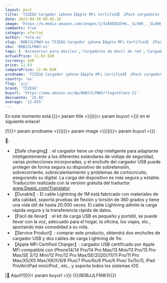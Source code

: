 ```yaml
---
layout: post
title: 'TIZEGU Cargador iphone【Apple MFi Certified】 2Pack cargadores Cable de 5 W Adaptador de corriente USB de 1 m con 2 cables Lightning para iPhone Compatible con iPhone 14 13 12 11 Pro Max 8 7 6 5  etc'
date: 2023-04-30 09:45:18
image: 'https://m.media-amazon.com/images/I/41RAEQSIhHL._SL500_._SL400_.jpg'
comments: true
category: ofertas
author: 'tole.es'
slug: 'B0BJJLFNW3-es TIZEGU Cargador iphone【Apple MFi Certified】 2Pack...'
sku: 'B0BJJLFNW3-es'
tags: [ 'Accesorios para móviles','Cargadores de móvil de red','Cargadores para móviles','Comunicación móvil y accesorios','Electrónica','iphone','tizegu','🇪🇸', ]
actualPrice: 11.03 EUR
currency: EUR
price: 11.03
comparePrice: 12.98 EUR
prodname: 'TIZEGU Cargador iphone【Apple MFi Certified】 2Pack cargadores Cable de 5 W Adaptador de corriente USB de 1 m con 2 cables Lightning para iPhone Compatible con iPhone 14 13 12 11 Pro Max 8 7 6 5  etc'
country: 'es'
flag: '🇪🇸'
brand: 'TIZEGU'
buyurl: 'https://www.amazon.es/dp/B0BJJLFNW3/?tag=tolees-21'
descuento: '15.02'
average: '12.655'
---
```


En este momento está [{{< param title >}}]({{< param buyurl >}}) en el siguiente enlace!

[![{{< param prodname >}}]({{< param image >}})]({{< param buyurl >}})

🔎:

- 【Safe charging】: el cargador tiene un chip inteligente para adaptarse inteligentemente a los diferentes estándares de voltaje de seguridad, varias protecciones incorporadas, y el enchufe del cargador USB puede proteger de forma segura su dispositivo de sobretensión, sobrecorriente, sobrecalentamiento y problemas de cortocircuito, asegurando su digital. La carga del dispositivo es más segura y estable. Traducción realizada con la versión gratuita del traductor www.DeepL.com/Translator
- 【Durable】: El cable Lightning de 1M está fabricado con materiales de alta calidad, soporta pruebas de flexión y torsión de 360 grados y tiene una vida útil de hasta 20.000 veces. El cable Lightning admite la carga rápida segura y la transferencia rápida de datos.
- 【Fácil de llevar】: el kit de carga USB es pequeño y portátil, se puede llevar con la voz, adecuado para el hogar, la oficina, los viajes, etc., aportando más comodidad a su vida.
- 【Service Product】: comprar este producto, obtendrá dos enchufes de cargador USB y dos cables de carga Lightning de 1m.
- 【Apple MFi Certified Charger】: cargador USB certificado por Apple MFi compatible con iPhone14/14 Pro/14 Pro Max/13 Mini/13 Pro/13 Pro Max/SE 3/12 Mini/12 Pro/12 Pro Max/SE(2020)/11/11 Pro/11 Pro Max/XS/XS Max/XR/X/8/8 Plus/7 Plus/6s/6 Plus/6 Plus/ 5s/5c/5, iPad Pro/Air/iPad mini/iPod , etc., y soporta todos los sistemas iOS

[🛒 Aquí!!!]({{< param buyurl >}})
{{<world>}}B0BJJLFNW3{{</world>}}
